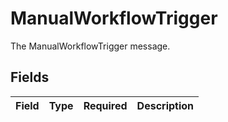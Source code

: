 # ManualWorkflowTrigger

The ManualWorkflowTrigger message.


## Fields

| Field       | Type        | Required    | Description |
| ----------- | ----------- | ----------- | ----------- |